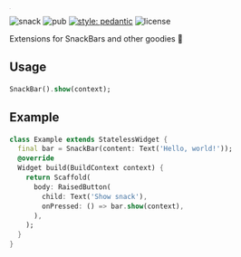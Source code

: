 <img src="https://github.com/arnemolland/snack/blob/master/assets/snack.png?raw=true" alt="snack" style="zoom:1%;float: left;" height="72" />

![snack](https://github.com/arnemolland/snack/workflows/Flutter%20CI/badge.svg) ![pub](https://img.shields.io/pub/v/snack.svg) [![style: pedantic](https://img.shields.io/badge/style-pedantic-9cf)](https://github.com/dart-lang/pedantic) ![license](https://img.shields.io/github/license/arnemolland/dart-dnb.svg)

Extensions for SnackBars and other goodies 🍭

## Usage

```dart
SnackBar().show(context);
```

## Example

```dart
class Example extends StatelessWidget {
  final bar = SnackBar(content: Text('Hello, world!'));
  @override
  Widget build(BuildContext context) {
    return Scaffold(
      body: RaisedButton(
        child: Text('Show snack'),
        onPressed: () => bar.show(context),
      ),
    );
  }
}
```
